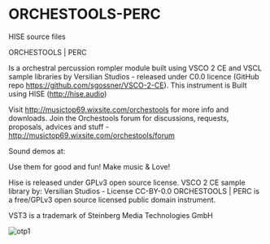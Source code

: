 # ORCHESTOOLS-PERC

HISE source files

ORCHESTOOLS | PERC

Is a orchestral percussion rompler module built using VSCO 2 CE and VSCL sample libraries by Versilian Studios - released under C0.0 licence (GitHub repo https://github.com/sgossner/VSCO-2-CE). This instrument is Built using HISE (http://hise.audio)

Visit http://musictop69.wixsite.com/orchestools for more info and downloads. Join the Orchestools forum for discussions, requests, proposals, advices and stuff - http://musictop69.wixsite.com/orchestools/forum

Sound demos at:

Use them for good and fun! Make music & Love!

Hise is released under GPLv3 open source license. VSCO 2 CE sample library by: Versilian Studios - License CC-BY-0.0 ORCHESTOOLS | PERC is a free/GPLv3 open source licensed public domain instrument.

VST3 is a trademark of Steinberg Media Technologies GmbH

![otp1](https://user-images.githubusercontent.com/44969792/134135383-190877cd-f63e-4c7d-b4b7-8558b12a4b14.png)

